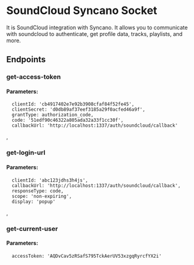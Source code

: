 # SoundCloud Syncano Socket

It is SoundCloud integration with Syncano. It allows you to communicate with soundcloud to authenticate, get profile data, tracks, playlists, and more.

## Endpoints

### get-access-token

#### Parameters:

      clientId: 'cb4917402e7e92b3908cfaf84f52fe45',
      clientSecret: 'd0db89af37eef3185a29f0acfed46a9f',
      grantType: authorization_code,
      code: '51edf90c46322a805ada32a33f1cc30f',
      callbackUrl: 'http://localhost:1337/auth/soundcloud/callback'

,
### get-login-url

#### Parameters:

      clientId: 'abc123jdhs3h4js',
      callbackUrl: 'http://localhost:1337/auth/soundcloud/callback',
      responseType: code,
      scope: 'non-expiring',
      display: 'popup'

,
### get-current-user

#### Parameters:

      accessToken: 'AQDvCav5zRSafS795TckAerUV53xzgqRyrcfYX2i'

